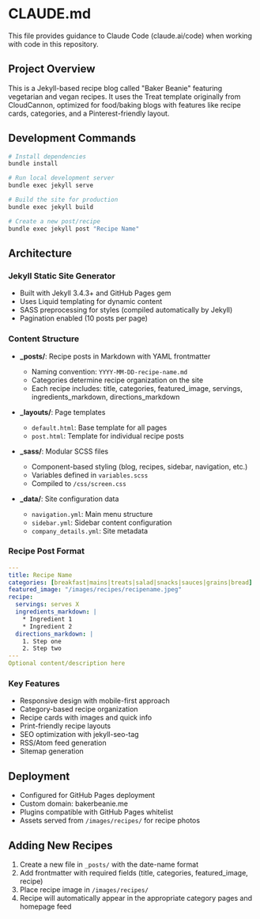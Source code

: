 # CLAUDE.md

This file provides guidance to Claude Code (claude.ai/code) when working with code in this repository.

## Project Overview

This is a Jekyll-based recipe blog called "Baker Beanie" featuring vegetarian and vegan recipes. It uses the Treat template originally from CloudCannon, optimized for food/baking blogs with features like recipe cards, categories, and a Pinterest-friendly layout.

## Development Commands

```bash
# Install dependencies
bundle install

# Run local development server
bundle exec jekyll serve

# Build the site for production
bundle exec jekyll build

# Create a new post/recipe
bundle exec jekyll post "Recipe Name"
```

## Architecture

### Jekyll Static Site Generator
- Built with Jekyll 3.4.3+ and GitHub Pages gem
- Uses Liquid templating for dynamic content
- SASS preprocessing for styles (compiled automatically by Jekyll)
- Pagination enabled (10 posts per page)

### Content Structure
- **_posts/**: Recipe posts in Markdown with YAML frontmatter
  - Naming convention: `YYYY-MM-DD-recipe-name.md`
  - Categories determine recipe organization on the site
  - Each recipe includes: title, categories, featured_image, servings, ingredients_markdown, directions_markdown

- **_layouts/**: Page templates
  - `default.html`: Base template for all pages
  - `post.html`: Template for individual recipe posts

- **_sass/**: Modular SCSS files
  - Component-based styling (blog, recipes, sidebar, navigation, etc.)
  - Variables defined in `variables.scss`
  - Compiled to `/css/screen.css`

- **_data/**: Site configuration data
  - `navigation.yml`: Main menu structure
  - `sidebar.yml`: Sidebar content configuration
  - `company_details.yml`: Site metadata

### Recipe Post Format
```yaml
---
title: Recipe Name
categories: [breakfast|mains|treats|salad|snacks|sauces|grains|bread]
featured_image: "/images/recipes/recipename.jpeg"
recipe:
  servings: serves X
  ingredients_markdown: |
    * Ingredient 1
    * Ingredient 2
  directions_markdown: |
    1. Step one
    2. Step two
---
Optional content/description here
```

### Key Features
- Responsive design with mobile-first approach
- Category-based recipe organization
- Recipe cards with images and quick info
- Print-friendly recipe layouts
- SEO optimization with jekyll-seo-tag
- RSS/Atom feed generation
- Sitemap generation

## Deployment
- Configured for GitHub Pages deployment
- Custom domain: bakerbeanie.me
- Plugins compatible with GitHub Pages whitelist
- Assets served from `/images/recipes/` for recipe photos

## Adding New Recipes
1. Create a new file in `_posts/` with the date-name format
2. Add frontmatter with required fields (title, categories, featured_image, recipe)
3. Place recipe image in `/images/recipes/`
4. Recipe will automatically appear in the appropriate category pages and homepage feed